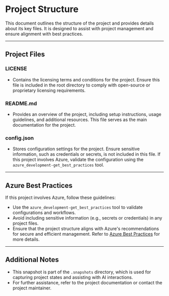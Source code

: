 # Project Structure

This document outlines the structure of the project and provides details about its key files. It is designed to assist with project management and ensure alignment with best practices.

---

## Project Files

### LICENSE

- Contains the licensing terms and conditions for the project. Ensure this file is included in the root directory to comply with open-source or proprietary licensing requirements.

### README.md

- Provides an overview of the project, including setup instructions, usage guidelines, and additional resources. This file serves as the main documentation for the project.

### config.json

- Stores configuration settings for the project. Ensure sensitive information, such as credentials or secrets, is not included in this file. If this project involves Azure, validate the configuration using the `azure_development-get_best_practices` tool.

---

## Azure Best Practices

If this project involves Azure, follow these guidelines:

- Use the `azure_development-get_best_practices` tool to validate configurations and workflows.
- Avoid including sensitive information (e.g., secrets or credentials) in any project files.
- Ensure that the project structure aligns with Azure's recommendations for secure and efficient management. Refer to [Azure Best Practices](https://learn.microsoft.com/en-us/azure/architecture/best-practices/) for more details.

---

## Additional Notes

- This snapshot is part of the `.snapshots` directory, which is used for capturing project states and assisting with AI interactions.
- For further assistance, refer to the project documentation or contact the project maintainer.
